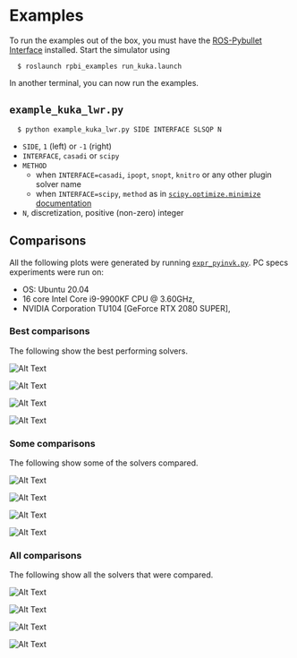 # Examples

To run the examples out of the box, you must have the [ROS-Pybullet Interface](https://github.com/cmower/ros_pybullet_interface) installed.
Start the simulator using
```
  $ roslaunch rpbi_examples run_kuka.launch
```

In another terminal, you can now run the examples.

## `example_kuka_lwr.py`

```
  $ python example_kuka_lwr.py SIDE INTERFACE SLSQP N
```
- `SIDE`, `1` (left) or `-1` (right)
- `INTERFACE`, `casadi` or `scipy`
- `METHOD`
  - when `INTERFACE=casadi`, `ipopt`, `snopt`, `knitro` or any other plugin solver name
  - when `INTERFACE=scipy`, `method` as in [`scipy.optimize.minimize` documentation](https://docs.scipy.org/doc/scipy/reference/generated/scipy.optimize.minimize.html)
- `N`, discretization, positive (non-zero) integer


## Comparisons

All the following plots were generated by running [`expr_pyinvk.py`](https://github.com/cmower/pyinvk/blob/master/example/expr_pyinvk.py).
PC specs experiments were run on:
- OS: Ubuntu 20.04
- 16 core Intel Core i9-9900KF CPU @ 3.60GHz,
- NVIDIA Corporation TU104 [GeForce RTX 2080 SUPER],

### Best comparisons

The following show the best performing solvers.

![Alt Text](fig/time.png)

![Alt Text](fig/err.png)

![Alt Text](fig/err_eul.png)

![Alt Text](fig/jdiff.png)

### Some comparisons

The following show some of the solvers compared.

![Alt Text](fig/some/time.png)

![Alt Text](fig/some/err.png)

![Alt Text](fig/some/err_eul.png)

![Alt Text](fig/some/jdiff.png)

### All comparisons

The following show all the solvers that were compared.

![Alt Text](fig/all/time.png)

![Alt Text](fig/all/err.png)

![Alt Text](fig/all/err_eul.png)

![Alt Text](fig/all/jdiff.png)
